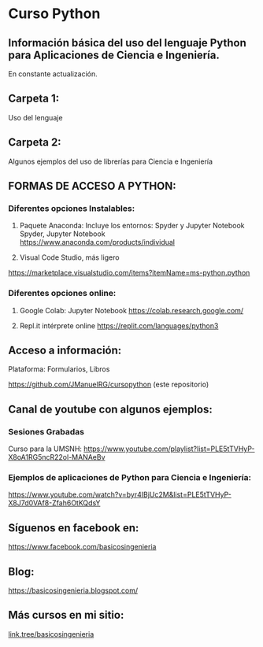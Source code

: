 # Curso Python
## Información básica del uso del lenguaje Python para Aplicaciones de Ciencia e Ingeniería.
En constante actualización.
## Carpeta 1:
Uso del lenguaje

## Carpeta 2:
Algunos ejemplos del uso de librerías para Ciencia e Ingeniería

## FORMAS DE ACCESO A PYTHON:
### Diferentes opciones Instalables:
1.	Paquete Anaconda: Incluye los entornos: Spyder y Jupyter Notebook
Spyder, Jupyter Notebook
https://www.anaconda.com/products/individual

2.	Visual Code Studio, más ligero

https://marketplace.visualstudio.com/items?itemName=ms-python.python

### Diferentes opciones online:

1.	Google Colab: Jupyter Notebook
https://colab.research.google.com/

2.	Repl.it intérprete online
https://replit.com/languages/python3


## Acceso a información:
Plataforma: Formularios, Libros

https://github.com/JManuelRG/cursopython (este repositorio)

## Canal de youtube con algunos ejemplos:

### Sesiones Grabadas
Curso para la UMSNH:
https://www.youtube.com/playlist?list=PLE5tTVHyP-X8oA1RG5ncR22ol-MANAeBv

### Ejemplos de aplicaciones de Python para Ciencia e Ingeniería:
https://www.youtube.com/watch?v=byr4IBjUc2M&list=PLE5tTVHyP-X8J7d0VAf8-Zfah6OtKQdsY

## Síguenos en facebook en:
https://www.facebook.com/basicosingenieria

## Blog:
https://basicosingenieria.blogspot.com/

## Más cursos en mi sitio:
[link.tree/basicosingenieria](link.tree/basicosingenieria)

